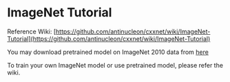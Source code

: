 ImageNet Tutorial
=====

Reference Wiki: [https://github.com/antinucleon/cxxnet/wiki/ImageNet-Tutorial](https://github.com/antinucleon/cxxnet/wiki/ImageNet-Tutorial)

You may download pretrained model on ImageNet 2010 data from [here](http://webdocs.cs.ualberta.ca/~bx3/)

To train your own ImageNet model or use pretrained model, please refer the wiki.
